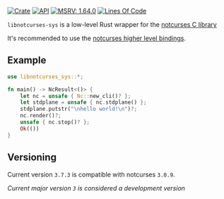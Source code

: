 [![Crate](https://img.shields.io/crates/v/libnotcurses-sys.svg)](https://crates.io/crates/libnotcurses-sys)
[![API](https://docs.rs/libnotcurses-sys/badge.svg)](https://docs.rs/libnotcurses-sys/)
[![MSRV: 1.64.0](https://flat.badgen.net/badge/MSRV/1.64.0/purple)](https://releases.rs/docs/released/1.64.0/)
[![Lines Of Code](https://tokei.rs/b1/github/dankamongmen/libnotcurses-sys?category=code)](https://github.com/dankamongmen/libnotcurses-sys)

`libnotcurses-sys` is a low-level Rust wrapper for the
[notcurses C library](https://www.github.com/dankamongmen/notcurses/)

It's recommended to use the [notcurses higher level bindings][notcurses-rs].

[notcurses-rs]: https://crates.io/crates/notcurses

## Example

```rust
use libnotcurses_sys::*;

fn main() -> NcResult<()> {
    let nc = unsafe { Nc::new_cli()? };
    let stdplane = unsafe { nc.stdplane() };
    stdplane.putstr("\nhello world!\n")?;
    nc.render()?;
    unsafe { nc.stop()? };
    Ok(())
}
```

## Versioning

Current version `3.7.3` is compatible with notcurses `3.0.9`.

*Current major version `3` is considered a development version*

